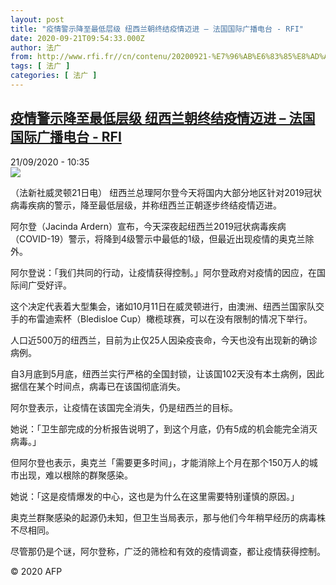 ```yaml
---
layout: post
title: "疫情警示降至最低层级 纽西兰朝终结疫情迈进 – 法国国际广播电台 - RFI"
date: 2020-09-21T09:54:33.000Z
author: 法广
from: http://www.rfi.fr//cn/contenu/20200921-%E7%96%AB%E6%83%85%E8%AD%A6%E7%A4%BA%E9%99%8D%E8%87%B3%E6%9C%80%E4%BD%8E%E5%B1%82%E7%BA%A7-%E7%BA%BD%E8%A5%BF%E5%85%B0%E6%9C%9D%E7%BB%88%E7%BB%93%E7%96%AB%E6%83%85%E8%BF%88%E8%BF%9B
tags: [ 法广 ]
categories: [ 法广 ]
---
```

<!--1600682073000-->
[疫情警示降至最低层级 纽西兰朝终结疫情迈进 – 法国国际广播电台 - RFI](http://www.rfi.fr//cn/contenu/20200921-%E7%96%AB%E6%83%85%E8%AD%A6%E7%A4%BA%E9%99%8D%E8%87%B3%E6%9C%80%E4%BD%8E%E5%B1%82%E7%BA%A7-%E7%BA%BD%E8%A5%BF%E5%85%B0%E6%9C%9D%E7%BB%88%E7%BB%93%E7%96%AB%E6%83%85%E8%BF%88%E8%BF%9B)
------

<div>
<div>21/09/2020 - 10:35</div><img src="https://s.rfi.fr/media/display/18f7913c-fbe9-11ea-bf73-005056bf87d6/w:310/p:16x9/int0009b.200921163502.jpg"><div class="t-content__body u-clearfix">            <p>（法新社威灵顿21日电）    纽西兰总理阿尔登今天将国内大部分地区针对2019冠状病毒疾病的警示，降至最低层级，并称纽西兰正朝逐步终结疫情迈进。</p><p>    阿尔登（Jacinda Ardern）宣布，今天深夜起纽西兰2019冠状病毒疾病（COVID-19）警示，将降到4级警示中最低的1级，但最近出现疫情的奥克兰除外。</p><p>    阿尔登说：「我们共同的行动，让疫情获得控制。」阿尔登政府对疫情的因应，在国际间广受好评。</p><p>    这个决定代表着大型集会，诸如10月11日在威灵顿进行，由澳洲、纽西兰国家队交手的布雷迪索杯（Bledisloe Cup）橄榄球赛，可以在没有限制的情况下举行。</p><p>    人口近500万的纽西兰，目前为止仅25人因染疫丧命，今天也没有出现新的确诊病例。</p><p>    自3月底到5月底，纽西兰实行严格的全国封锁，让该国102天没有本土病例，因此据信在某个时间点，病毒已在该国彻底消失。</p><p>    阿尔登表示，让疫情在该国完全消失，仍是纽西兰的目标。</p><p>    她说：「卫生部完成的分析报告说明了，到这个月底，仍有5成的机会能完全消灭病毒。」</p><p>    但阿尔登也表示，奥克兰「需要更多时间」，才能消除上个月在那个150万人的城市出现，难以根除的群聚感染。</p><p>    她说：「这是疫情爆发的中心，这也是为什么在这里需要特别谨慎的原因。」</p><p>    奥克兰群聚感染的起源仍未知，但卫生当局表示，那与他们今年稍早经历的病毒株不尽相同。</p><p>    尽管那仍是个谜，阿尔登称，广泛的筛检和有效的疫情调查，都让疫情获得控制。</p>            <p class="t-copyright">© 2020 AFP</p>        </div>
</div>
